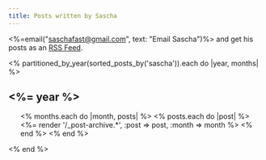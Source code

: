 ```yaml
---
title: Posts written by Sascha
---
```


<%=email("saschafast@gmail.com", text: "Email Sascha")%> and get his posts as an [RSS Feed](/authors/sascha/feed.atom).

<section id="posts">
<% partitioned_by_year(sorted_posts_by('sascha')).each do |year, months| %>
  <h2><%= year %></h2>
  <ul class="allposts">
  <% months.each do |month, posts| %>
  <% posts.each do |post| %>
  <%= render '/_post-archive.*', :post => post, :month => month %>
  <% end %>
  <% end %>
  </ul>
<% end %>
</section>
